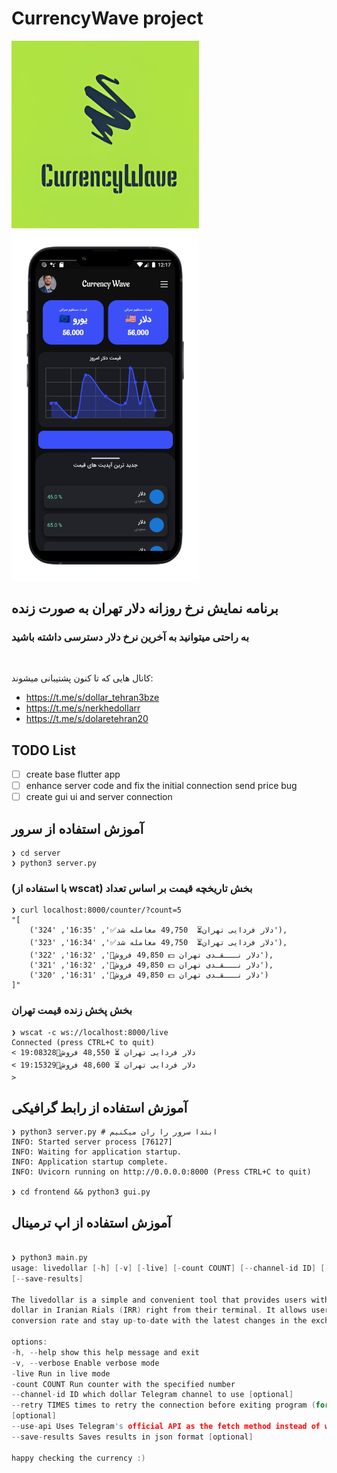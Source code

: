 # CurrencyWave project

<p float="left">
  <img src="images/logo.jpg" alt="view of the web app" height="300" width="300"/>
  <img src="images/mockup.png"  width="300" />
</p>

## برنامه نمایش نرخ روزانه دلار تهران به صورت زنده

### به راحتی میتوانید به آخرین نرخ دلار دسترسی داشته باشید

<br/>

کانال هایی که تا کنون پشتیبانی میشوند:

- https://t.me/s/dollar_tehran3bze
- https://t.me/s/nerkhedollarr
- https://t.me/s/dolaretehran20

## TODO List

- [ ] create base flutter app
- [ ] enhance server code and fix the initial connection send price bug
- [ ] create gui ui and server connection

## آموزش استفاده از سرور

```
❯ cd server
❯ python3 server.py
```

### (با استفاده از wscat) بخش تاریخچه قیمت بر اساس تعداد

```
❯ curl localhost:8000/counter/?count=5
"[
    ('دلار فردایی تهران⏳  49,750 معامله شد✅', '16:35', '324'),
    ('دلار فردایی تهران⏳  49,750 معامله شد✅', '16:34', '323'),
    ('دلار نـــقـدی تهران 💵 49,850 فروش🔴', '16:32', '322'),
    ('دلار نـــقـدی تهران 💵 49,850 فروش🔴', '16:32', '321'),
    ('دلار نـــقـدی تهران 💵 49,850 فروش🔴', '16:31', '320')
]"
```

### بخش پخش زنده قیمت تهران

```
❯ wscat -c ws://localhost:8000/live
Connected (press CTRL+C to quit)
< دلار فردایی تهران ⏳ 48,550 فروش🔴19:08328
< دلار فردایی تهران ⏳ 48,600 فروش🔴19:15329
>
```

## آموزش استفاده از رابط گرافیکی

```shell
❯ python3 server.py # ابتدا سرور را ران میکنیم
INFO: Started server process [76127]
INFO: Waiting for application startup.
INFO: Application startup complete.
INFO: Uvicorn running on http://0.0.0.0:8000 (Press CTRL+C to quit)

❯ cd frontend && python3 gui.py

```

## آموزش استفاده از اپ ترمینال

```c

❯ python3 main.py
usage: livedollar [-h] [-v] [-live] [-count COUNT] [--channel-id ID] [--retry TIMES] [--use-api]
[--save-results]

The livedollar is a simple and convenient tool that provides users with the live exchange rate of the US
dollar in Iranian Rials (IRR) right from their terminal. It allows users to quickly check the current
conversion rate and stay up-to-date with the latest changes in the exchange market.

options:
-h, --help show this help message and exit
-v, --verbose Enable verbose mode
-live Run in live mode
-count COUNT Run counter with the specified number
--channel-id ID which dollar Telegram channel to use [optional]
--retry TIMES times to retry the connection before exiting program (for slow networks default:5 )
[optional]
--use-api Uses Telegram's official API as the fetch method instead of web scrape [optional]
--save-results Saves results in json format [optional]

happy checking the currency :)

```
